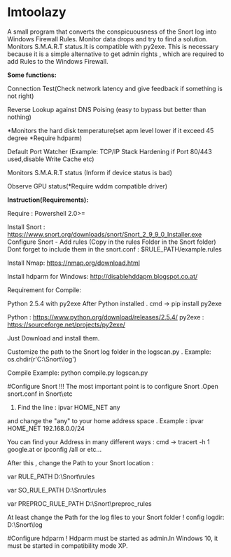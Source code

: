 # Imtoolazy
A small program that converts the conspicuousness of the Snort log into 
Windows Firewall Rules. Monitor data drops and try to find a solution. 
Monitors S.M.A.R.T status.It is compatible with py2exe.
This is necessary because it is a simple alternative to get admin 
rights , which are required to add Rules to the Windows Firewall.

**Some functions:**

Connection Test(Check network latency and give feedback if something is not right)

Reverse Lookup against DNS Poising (easy to bypass but better than nothing)

*Monitors the hard disk temperature(set apm level lower if it exceed 45 degree *Require hdparm)

Default Port Watcher (Example: TCP/IP Stack Hardening if Port 80/443 used,disable Write Cache etc)

Monitors S.M.A.R.T status (Inform if device status is bad)

Observe GPU status(*Require wddm compatible driver)


**Instruction(Requirements):**

Require : Powershell 2.0>=

Install Snort :
https://www.snort.org/downloads/snort/Snort_2_9_9_0_Installer.exe
Configure Snort - Add rules (Copy in the rules Folder in the Snort folder)
Dont forget to include them in the snort.conf :  $RULE_PATH/example.rules

Install Nmap:
https://nmap.org/download.html

Install hdparm for Windows:
http://disablehddapm.blogspot.co.at/

Requirement for Compile:

Python 2.5.4 with py2exe
After Python installed . cmd -> pip install py2exe

Python : https://www.python.org/download/releases/2.5.4/
py2exe : https://sourceforge.net/projects/py2exe/

Just Download and install them.

Customize the path to the Snort log folder in the logscan.py .
Example: os.chdir(r'C:\Snort\log') 

Compile Example:
python compile.py logscan.py




#Configure Snort !!!
The most important point is to configure Snort .Open snort.conf in Snort\etc

1. Find the line : ipvar HOME_NET any

and change the "any" to your home address space .
Example : ipvar HOME_NET 192.168.0.0/24

You can find your Address in many different ways :
cmd -> tracert -h 1 google.at or ipconfig /all or etc...

After this , change the Path to your Snort location :

var RULE_PATH D:\Snort\rules

var SO_RULE_PATH D:\Snort\rules

var PREPROC_RULE_PATH D:\Snort\preproc_rules


At least change the Path for the log files to your Snort folder !
config logdir: 
D:\Snort\log


#Configure hdparm !
Hdparm must be started as admin.In Windows 10, it must be started in compatibility mode XP.
